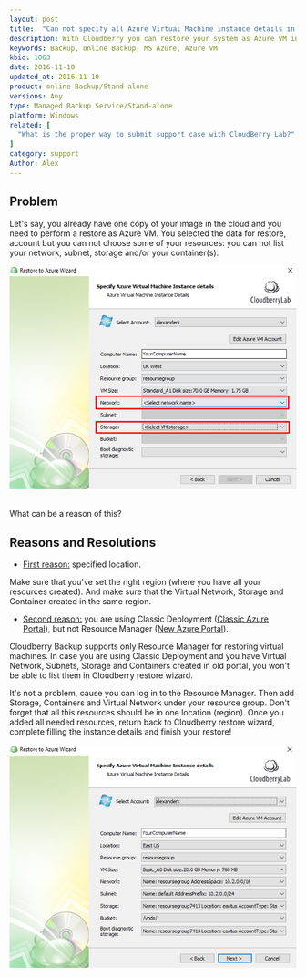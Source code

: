 ```yaml
---
layout: post
title:  "Can not specify all Azure Virtual Machine instance details in the restore wizard"
description: With Cloudberry you can restore your system as Azure VM instance. But what is the reason for the lack of some of your resources in the restore wizard
keywords: Backup, online Backup, MS Azure, Azure VM
kbid: 1063
date: 2016-11-10
updated_at: 2016-11-10
product: online Backup/Stand-alone
versions: Any
type: Managed Backup Service/Stand-alone
platform: Windows
related: [
  "What is the proper way to submit support case with CloudBerry Lab?"
]
category: support
Author: Alex
---
```

## Problem
Let's say, you already have one copy of your image in the cloud and you need to perform a restore as Azure VM. You selected the data for restore, account but you can not choose some of your resources: you can not list your network, subnet, storage and/or your container(s).

![](/images/kb1063/screenshot.png)

<br>
What can be a reason of this?

## Reasons and Resolutions
* <u>First reason:</u> specified location.

Make sure that you've set the right region (where you have all your resources created). And make sure that the Virtual Network, Storage and Container created in the same region.

* <u>Second reason:</u> you are using Classic Deployment ([Classic Azure Portal](https://manage.windowsazure.com/)), but not Resource Manager ([New Azure Portal](https://azure.microsoft.com/en-us/features/azure-portal/)).

Cloudberry Backup supports only Resource Manager for restoring virtual machines. In case you are using Classic Deployment and you have Virtual Network, Subnets, Storage and Containers created in old portal, you won't be able to list them in Cloudberry restore wizard.

It's not a problem, cause you can log in to the Resource Manager. Then add Storage, Containers and Virtual Network under your resource group. Don't forget that all this resources should be in one location (region). Once you added all needed resources, return back to Cloudberry restore wizard, complete filling the instance details and finish your restore!

![](/images/kb1063/screenshot_3.png)
